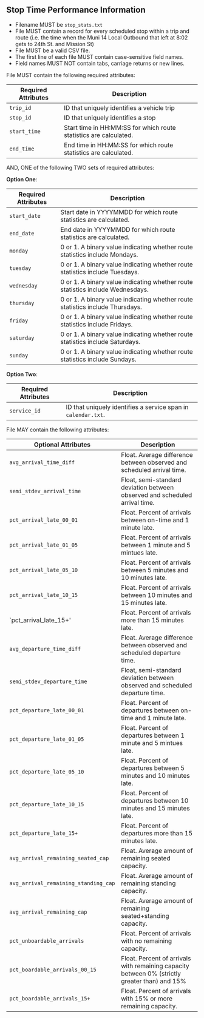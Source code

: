 ## Stop Time Performance Information

 *  Filename MUST be `stop_stats.txt`
 *  File MUST contain a record for every scheduled stop within a trip and route (i.e. the time when the Muni 14 Local Outbound that left at 8:02 gets to 24th St. and Mission St)
 *  File MUST be a valid CSV file.
 *  The first line of each file MUST contain case-sensitive field names.
 *  Field names MUST NOT contain tabs, carriage returns or new lines.
 
File MUST contain the following required attributes:

Required Attributes	| Description										
----------			| -------------		
`trip_id`			| ID that uniquely identifies a vehicle trip
`stop_id`			| ID that uniquely identifies a stop
`start_time`		| Start time in HH:MM:SS for which route statistics are calculated.
`end_time`			| End time in HH:MM:SS for which route statistics are calculated.

AND, ONE of the following TWO sets of required attributes:

**Option One**:

Required Attributes	| Description										
----------			| -------------		
`start_date`		| Start date in YYYYMMDD for which route statistics are calculated.
`end_date`			| End date in YYYYMMDD for which route statistics are calculated.
`monday`			| 0 or 1. A binary value indicating whether route statistics include Mondays.
`tuesday`			| 0 or 1. A binary value indicating whether route statistics include Tuesdays.
`wednesday`			| 0 or 1. A binary value indicating whether route statistics include Wednesdays.
`thursday`			| 0 or 1. A binary value indicating whether route statistics include Thursdays.
`friday`			| 0 or 1. A binary value indicating whether route statistics include Fridays.
`saturday`			| 0 or 1. A binary value indicating whether route statistics include Saturdays.
`sunday`			| 0 or 1. A binary value indicating whether route statistics include Sundays.

**Option Two**:

Required Attributes	| Description										
----------			| -------------		
`service_id`		| ID that uniquely identifies a service span in `calendar.txt`.

File MAY contain the following attributes:

Optional Attributes		| Description										
----------				| -------------		
`avg_arrival_time_diff`	| Float.  Average difference between observed and scheduled arrival time.
`semi_stdev_arrival_time`	| Float, semi-standard deviation between observed and scheduled arrival time.
`pct_arrival_late_00_01` | Float. Percent of arrivals between on-time and 1 minute late.
`pct_arrival_late_01_05` | Float. Percent of arrivals between 1 minute and 5 mintues late.
`pct_arrival_late_05_10` | Float. Percent of arrivals between 5 minutes and 10 minutes late.
`pct_arrival_late_10_15` | Float. Percent of arrivals between 10 minutes and 15 minutes late.
`pct_arrival_late_15+' 	| Float. Percent of arrivals more than 15 minutes late.
`avg_departure_time_diff`	| Float.  Average difference between observed and scheduled departure time.
`semi_stdev_departure_time`	| Float, semi-standard deviation between observed and scheduled departure time.
`pct_departure_late_00_01` | Float. Percent of departures between on-time and 1 minute late.
`pct_departure_late_01_05` | Float. Percent of departures between 1 minute and 5 mintues late.
`pct_departure_late_05_10` | Float. Percent of departures between 5 minutes and 10 minutes late.
`pct_departure_late_10_15` | Float. Percent of departures between 10 minutes and 15 minutes late.
`pct_departure_late_15+` | Float. Percent of departures more than 15 minutes late.
`avg_arrival_remaining_seated_cap` | Float. Average amount of remaining seated capacity.
`avg_arrival_remaining_standing_cap` | Float. Average amount of remaining standing capacity.
`avg_arrival_remaining_cap` | Float. Average amount of remaining seated+standing capacity. 
`pct_unboardable_arrivals` | Float. Percent of arrivals with no remaining capacity.
`pct_boardable_arrivals_00_15` | Float. Percent of arrivals with remaining capacity between 0% (strictly greater than) and 15% 
`pct_boardable_arrivals_15+` | Float. Percent of arrivals with 15% or more remaining capacity.
